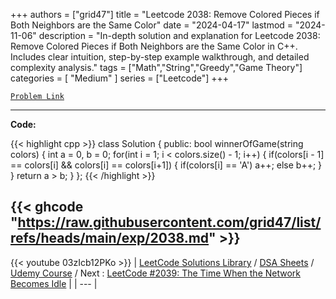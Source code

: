 
+++
authors = ["grid47"]
title = "Leetcode 2038: Remove Colored Pieces if Both Neighbors are the Same Color"
date = "2024-04-17"
lastmod = "2024-11-06"
description = "In-depth solution and explanation for Leetcode 2038: Remove Colored Pieces if Both Neighbors are the Same Color in C++. Includes clear intuition, step-by-step example walkthrough, and detailed complexity analysis."
tags = ["Math","String","Greedy","Game Theory"]
categories = [
    "Medium"
]
series = ["Leetcode"]
+++



[`Problem Link`](https://leetcode.com/problems/remove-colored-pieces-if-both-neighbors-are-the-same-color/description/)

---
**Code:**

{{< highlight cpp >}}
class Solution {
public:
    bool winnerOfGame(string colors) {
        int a = 0, b = 0;
        for(int i = 1; i < colors.size() - 1; i++) {
            if(colors[i - 1] == colors[i] && colors[i] == colors[i+1]) {
                if(colors[i] == 'A') a++;
                else b++;
            }
        }
        return a > b;
    }
};
{{< /highlight >}}

{{< ghcode "https://raw.githubusercontent.com/grid47/list/refs/heads/main/exp/2038.md" >}}
---
{{< youtube 03zIcb12PKo >}}
| [LeetCode Solutions Library](https://grid47.xyz/leetcode/) / [DSA Sheets](https://grid47.xyz/sheets/) / [Udemy Course](https://grid47.xyz/courses/) / Next : [LeetCode #2039: The Time When the Network Becomes Idle](https://grid47.xyz/posts/leetcode-2039-the-time-when-the-network-becomes-idle-solution/) |
| --- |
